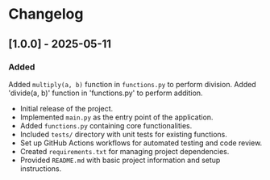 # Changelog

## [1.0.0] - 2025-05-11

### Added
Added `multiply(a, b)` function in `functions.py` to perform division.
Added 'divide(a, b)' function in 'functions.py' to perform addition.

- Initial release of the project.
- Implemented `main.py` as the entry point of the application.
- Added `functions.py` containing core functionalities.
- Included `tests/` directory with unit tests for existing functions.
- Set up GitHub Actions workflows for automated testing and code review.
- Created `requirements.txt` for managing project dependencies.
- Provided `README.md` with basic project information and setup instructions.
